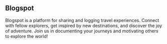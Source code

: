 ## Blogspot

Blogspot is a platform for sharing and logging travel experiences. Connect with fellow explorers, get inspired by new destinations, and discover the joy of adventure. Join us in documenting your journeys and motivating others to explore the world!
